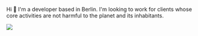 Hi 👋
I'm a developer based in Berlin. 
I'm looking to work for clients whose core activities are not harmful to the planet and its inhabitants.

<img src="https://www.codewars.com/users/Piboche/badges/small">

<!--
**Piboche/Piboche** is a ✨ _special_ ✨ repository because its `README.md` (this file) appears on your GitHub profile.

Here are some ideas to get you started:

- 🔭 I’m currently working on ...
- 🌱 I’m currently learning ...
- 👯 I’m looking to collaborate on ...
- 🤔 I’m looking for help with ...
- 💬 Ask me about ...
- 📫 How to reach me: ...
- 😄 Pronouns: ...
- ⚡ Fun fact: ...
-->
